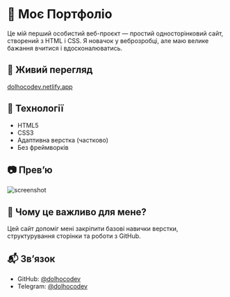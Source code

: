 # 💼 Моє Портфоліо

Це мій перший особистий веб-проєкт — простий односторінковий сайт, створений з HTML і CSS. Я новачок у веброзробці, але маю велике бажання вчитися і вдосконалюватись.

## 🔗 Живий перегляд
[dolhocodev.netlify.app](https://dolhocodev.netlify.app)

## 📄 Технології
- HTML5
- CSS3
- Адаптивна верстка (частково)
- Без фреймворків

## 📷 Прев’ю
![screenshot](images/preview.png)

## 🧠 Чому це важливо для мене?
Цей сайт допоміг мені закріпити базові навички верстки, структурування сторінки та роботи з GitHub.

## 📬 Зв’язок
- GitHub: [@dolhocodev](https://github.com/dolhocodev)
- Telegram: [@dolhocodev](https://t.me/wamisc)

